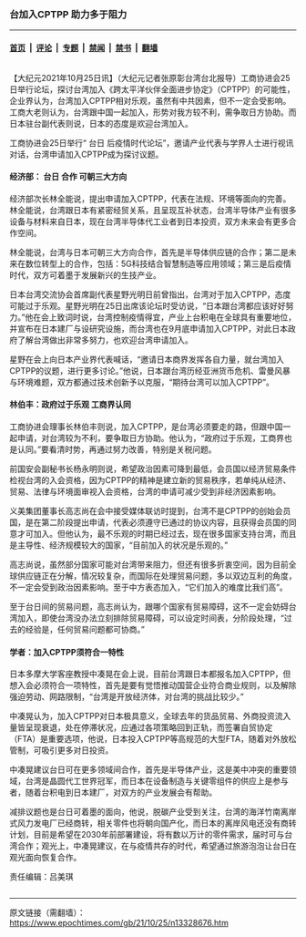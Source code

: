### 台加入CPTPP 助力多于阻力

---

#### [首页](../../../..?n13328676) &nbsp;|&nbsp; [评论](../../../../../epoch-comment?n13328676) &nbsp;|&nbsp; [专题](../../../../../epoch-special?n13328676) &nbsp;|&nbsp; [禁闻](../../../../../epoch-news?n13328676) &nbsp;|&nbsp; [禁书](../../../../../books?n13328676) &nbsp;|&nbsp; [翻墙](https://github.com/gfw-breaker/nogfw/blob/master/README.md?n13328676)


<div class="column" id="artbody" itemprop="articleBody">
 <!-- article content begin -->
 <p>
  【大纪元2021年10月25日讯】（大纪元记者张原彰台湾台北报导）工商协进会25日举行论坛，探讨台湾加入《跨太平洋伙伴全面进步协定》（CPTPP）的可能性，企业界认为，台湾加入CPTPP相对乐观，虽然有中共因素，但不一定会受影响。工商大老则认为，台湾跟中国一起加入，形势对我方较不利，需争取日方协助。而日本驻台副代表则说，日本的态度是欢迎台湾加入。
 </p>
 <p>
  工商协进会25日举行“
  <ok href="https://www.epochtimes.com/gb/tag/%E5%8F%B0%E6%97%A5.html">
   台日
  </ok>
  后疫情时代论坛”，邀请产业代表与学界人士进行视讯对话，台湾申请加入CPTPP成为探讨议题。
 </p>
 <h4>
  经济部：
  <ok href="https://www.epochtimes.com/gb/tag/%E5%8F%B0%E6%97%A5.html">
   台日
  </ok>
  合作 可朝三大方向
 </h4>
 <p>
  经济部次长林全能说，提出申请加入CPTPP，代表在法规、环境等面向的完善。林全能说，台湾跟日本有紧密经贸关系，且呈现互补状态，台湾半导体产业有很多设备与材料来自日本，现在台湾半导体代工业者到日本投资，双方未来会有更多合作空间。
 </p>
 <p>
  林全能说，台湾与日本可朝三大方向合作，首先是半导体供应链的合作；第二是未来在数位转型上的合作，包括：5G科技结合智慧制造等应用领域；第三是后疫情时代，双方可着墨于发展新兴的生技产业。
 </p>
 <p>
  日本台湾交流协会首席副代表星野光明日前曾指出，台湾对于加入CPTPP，态度可能过于乐观。星野光明在25日出席该论坛时受访说，“日本跟台湾都应该好好努力。”他在会上致词时说，台湾控制疫情得宜，产业上台积电在全球具有重要地位，并宣布在日本建厂与设研究设施，而台湾也在9月底申请加入CPTPP，对此日本政府了解台湾做出非常多努力，也欢迎台湾申请加入。
 </p>
 <p>
  星野在会上向日本产业界代表喊话，“邀请日本商界发挥各自力量，就台湾加入CPTPP的议题，进行更多讨论。”他说，日本跟台湾历经亚洲货币危机、雷曼风暴与环境难题，双方都通过技术创新予以克服，“期待台湾可以加入CPTPP”。
 </p>
 <h4>
  林伯丰：政府过于乐观 工商界认同
 </h4>
 <p>
  工商协进会理事长林伯丰则说，加入CPTPP，是台湾必须要走的路，但跟中国一起申请，对台湾较为不利，要争取日方协助。他认为，“政府过于乐观，工商界也是认同。”要看清时势，再通过努力改善，特别是关税问题。
 </p>
 <p>
  前国安会副秘书长杨永明则说，希望政治因素可降到最低，会员国以经济贸易条件检视台湾的入会资格，因为CPTPP的精神是建立新的贸易秩序，若单纯从经济、贸易、法律与环境面审视入会资格，台湾的申请可减少受到非经济因素影响。
 </p>
 <p>
  义美集团董事长高志尚在会中接受媒体联访时提到，台湾不是CPTPP的创始会员国，是在第二阶段提出申请，代表必须遵守已通过的协议内容，且获得会员国的同意才可加入。但他认为，最不乐观的时期已经过去，现在很多国家支持台湾，而且是主导性、经济规模较大的国家，“目前加入的状况是乐观的。”
 </p>
 <p>
  高志尚说，虽然部分国家可能对台湾带来阻力，但还有很多折衷空间，因为目前全球供应链正在分解，情况较复杂，而国际在处理贸易问题，多以双边互利的角度，不一定会受到政治因素影响。至于中方表态加入，“它们加入的难度比我们高”。
 </p>
 <p>
  至于台日间的贸易问题，高志尚认为，跟哪个国家有贸易障碍，这不一定会妨碍台湾加入，即使台湾没办法立刻排除贸易障碍，可以设定时间表，分阶段处理，“过去的经验是，任何贸易问题都可协商。”
 </p>
 <h4>
  学者：加入CPTPP须符合一特性
 </h4>
 <p>
  日本多摩大学客座教授中凑晃在会上说，目前台湾跟日本都报名加入CPTPP，但想入会必须符合一项特性，首先是要有觉悟推动国营企业符合商业规则，以及解除强迫劳动、网路限制，“台湾是开放经济体，对台湾的挑战比较少。”
 </p>
 <p>
  中凑晃认为，加入CPTPP对日本极具意义，全球去年的货品贸易、外商投资流入量皆呈现衰退，处在停滞状况，应通过各项策略回到正轨，而签署自贸协定（FTA）是重要选项，他说，日本投入CPTPP等高规范的大型FTA，随着对外放松管制，可吸引更多对日投资。
 </p>
 <p>
  中凑晃建议台日可在更多领域间合作，首先是半导体产业，这是美中冲突的重要领域，台湾是晶圆代工世界冠军，而日本在设备制造与关键零组件的供应上是参与者，随着台积电到日本建厂，对双方的产业发展会有帮助。
 </p>
 <p>
  减排议题也是台日可着墨的面向，他说，脱碳产业受到关注，台湾的海洋竹南离岸式风力发电厂已经商转，相关零件也将朝向国产化，而日本的离岸风电还没有商转计划，目前是希望在2030年前部署建设，将有数以万计的零件需求，届时可与台湾合作；观光上，中凑晃建议，在与疫情共存的时代，希望通过旅游泡泡让台日在观光面向恢复合作。
 </p>
 <p>
  责任编辑：吕美琪
 </p>
 <!-- article content end -->
</div>


---

原文链接（需翻墙）：https://www.epochtimes.com/gb/21/10/25/n13328676.htm